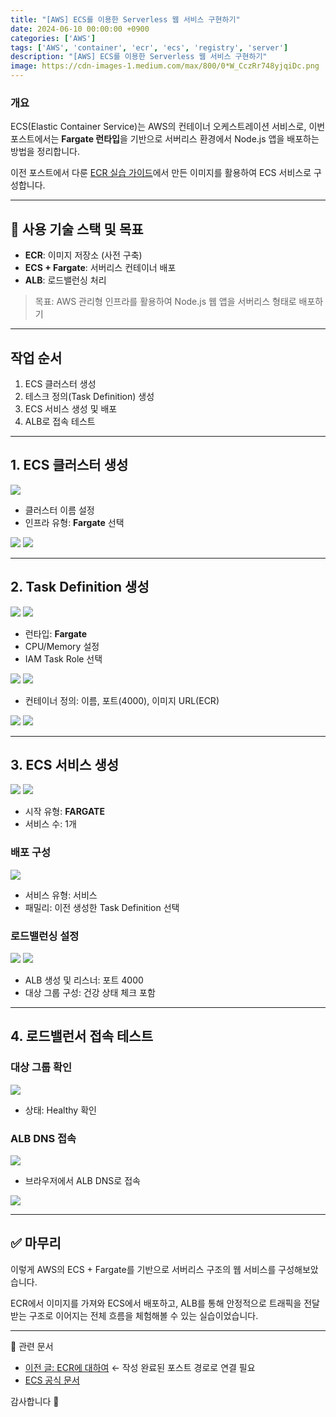 ```yaml
---
title: "[AWS] ECS를 이용한 Serverless 웹 서비스 구현하기"
date: 2024-06-10 00:00:00 +0900
categories: ['AWS']
tags: ['AWS', 'container', 'ecr', 'ecs', 'registry', 'server']
description: "[AWS] ECS를 이용한 Serverless 웹 서비스 구현하기"
image: https://cdn-images-1.medium.com/max/800/0*W_CczRr748yjqiDc.png
---
```


### 개요

ECS(Elastic Container Service)는 AWS의 컨테이너 오케스트레이션 서비스로, 이번 포스트에서는 **Fargate 런타입**을 기반으로 서버리스 환경에서 Node.js 앱을 배포하는 방법을 정리합니다.

이전 포스트에서 다룬 [ECR 실습 가이드](https://github.com/tkwk5445/Clova-API)에서 만든 이미지를 활용하여 ECS 서비스로 구성합니다.


---

## 🧩 사용 기술 스택 및 목표

- **ECR**: 이미지 저장소 (사전 구축)
- **ECS + Fargate**: 서버리스 컨테이너 배포
- **ALB**: 로드밸런싱 처리

> 목표: AWS 관리형 인프라를 활용하여 Node.js 웹 앱을 서버리스 형태로 배포하기

---

## 작업 순서

1. ECS 클러스터 생성
2. 테스크 정의(Task Definition) 생성
3. ECS 서비스 생성 및 배포
4. ALB로 접속 테스트

---

## 1. ECS 클러스터 생성

![](https://cdn-images-1.medium.com/max/800/1*uj9osJ1ewmCT8zjT5tVNyg.png)

- 클러스터 이름 설정
- 인프라 유형: **Fargate** 선택

![](https://cdn-images-1.medium.com/max/800/1*Vl58_aFzpdaCVNsi7AN6JA.png)
![](https://cdn-images-1.medium.com/max/800/1*4e_do3UY-yHSwHQ3nPo0SA.png)

---

## 2. Task Definition 생성

![](https://cdn-images-1.medium.com/max/800/1*OEIMNKqFMEcMcNCq8PjbeA.png)
![](https://cdn-images-1.medium.com/max/800/1*v9ja1UMaOSso__7_OFaSsg.png)

- 런타입: **Fargate**
- CPU/Memory 설정
- IAM Task Role 선택

![](https://cdn-images-1.medium.com/max/800/1*FUEmpn6pEmE3QlVUG-IQfA.png)
![](https://cdn-images-1.medium.com/max/800/1*FS5nxXNA8fkmd1Kx4ymbPg.png)

- 컨테이너 정의: 이름, 포트(4000), 이미지 URL(ECR)

![](https://cdn-images-1.medium.com/max/800/1*rFKK4QHaHmLxOcE9Nx9dow.png)
![](https://cdn-images-1.medium.com/max/800/1*l0_PG6nB8N7drlC2w9ntqA.png)

---

## 3. ECS 서비스 생성

![](https://cdn-images-1.medium.com/max/800/1*gxgj4J6ymZTzF5mO72Kq6Q.png)
![](https://cdn-images-1.medium.com/max/800/1*z9cT1cT3CCzfZtMFQNQg-w.png)

- 시작 유형: **FARGATE**
- 서비스 수: 1개

### 배포 구성

![](https://cdn-images-1.medium.com/max/800/1*C8kAC_-AMPzFuAkxZ3ILzw.png)

- 서비스 유형: 서비스
- 패밀리: 이전 생성한 Task Definition 선택

### 로드밸런싱 설정

![](https://cdn-images-1.medium.com/max/800/1*Sby0ft4Om6L_m21j8OIG8w.png)
![](https://cdn-images-1.medium.com/max/800/1*NV8snjA-Fh-6p9xlN3V65Q.png)

- ALB 생성 및 리스너: 포트 4000
- 대상 그룹 구성: 건강 상태 체크 포함

---

## 4. 로드밸런서 접속 테스트

### 대상 그룹 확인

![](https://cdn-images-1.medium.com/max/800/1*3x4HN5MPp6mSNTJYqHoH1Q.png)

- 상태: Healthy 확인

### ALB DNS 접속

![](https://cdn-images-1.medium.com/max/800/1*S651qmEhl5WhOWq6zbB-TQ.png)

- 브라우저에서 ALB DNS로 접속

![](https://cdn-images-1.medium.com/max/800/1*GRaPZNpe5deRIok3CFQLqw.png)

---

## ✅ 마무리

이렇게 AWS의 ECS + Fargate를 기반으로 서버리스 구조의 웹 서비스를 구성해보았습니다. 

ECR에서 이미지를 가져와 ECS에서 배포하고, ALB를 통해 안정적으로 트래픽을 전달받는 구조로 이어지는 전체 흐름을 체험해볼 수 있는 실습이었습니다.

---

📎 관련 문서

- [이전 글: ECR에 대하여](/posts/aws_ecr_guide) ← 작성 완료된 포스트 경로로 연결 필요
- [ECS 공식 문서](https://docs.aws.amazon.com/ko_kr/AmazonECS/latest/developerguide/Welcome.html)

감사합니다 🙌